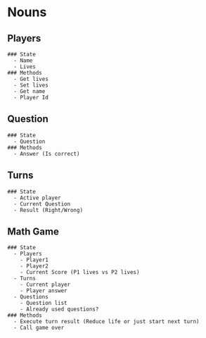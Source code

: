 # Nouns
  ## Players
    ### State
      - Name
      - Lives
    ### Methods
      - Get lives
      - Set lives
      - Get name
      - Player Id

  ## Question
    ### State
      - Question
    ### Methods
      - Answer (Is correct)


  ## Turns
    ### State
      - Active player
      - Current Question
      - Result (Right/Wrong)
   

  ## Math Game
    ### State
      - Players
        - Player1
        - Player2
        - Current Score (P1 lives vs P2 lives)
      - Turns
        - Current player
        - Player answer
      - Questions
        - Question list
        - Already used questions?
    ### Methods
      - Execute turn result (Reduce life or just start next turn)
      - Call game over
